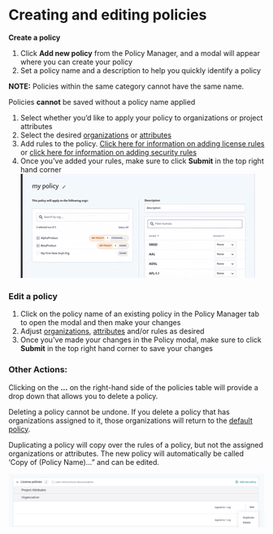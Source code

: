 # Creating and editing policies

**Create a policy**

1. Click  **Add new policy** from the Policy Manager, and a modal will appear where you can create your policy 
2. Set a policy name and a description to help you quickly identify a policy

**NOTE:** Policies within the same category cannot have the same name.

Policies **cannot** be saved without a policy name applied

1. Select whether you’d like to apply your policy to organizations or project attributes
2. Select the desired [organizations](https://support.snyk.io/hc/en-us/articles/360007590198) or [attributes](https://support.snyk.io/hc/en-us/articles/360018220857)
3. Add rules to the policy. [Click here for information on adding license rules](https://support.snyk.io/hc/en-us/articles/360007590258) or [click here for information on adding security rules](https://support.snyk.io/hc/en-us/articles/360014473957)
4. Once you've added your rules, make sure to click **Submit** in the top right hand corner ![](../../.gitbook/assets/screenshot_2020-05-26_at_9.47.26_am.png)

### Edit a policy

1. Click on the policy name of an existing policy in the Policy Manager tab to open the modal and then make your changes
2. Adjust [organizations](https://support.snyk.io/hc/en-us/articles/360007590198), [attributes](https://support.snyk.io/hc/en-us/articles/360018220857) and/or rules as desired
3. Once you've made your changes in the Policy modal, make sure to click **Submit** in the top right hand corner to save your changes

### **Other Actions:**

Clicking on the **...** on the right-hand side of the policies table will provide a drop down that allows you to delete a policy.

Deleting a policy cannot be undone. If you delete a policy that has organizations assigned to it, those organizations will return to the [default policy](https://support.snyk.io/hc/en-us/articles/360007476397).

Duplicating a policy will copy over the rules of a policy, but not the assigned organizations or attributes. The new policy will automatically be called ‘Copy of \(Policy Name\)…” and can be edited.

![](../../.gitbook/assets/screen_shot_2021-08-11_at_2.11.06_pm.png)

